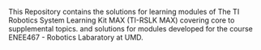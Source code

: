 
This Repository contains the solutions for learning modules of The TI Robotics System Learning Kit MAX (TI-RSLK MAX) covering core to supplemental topics.
and solutions for modules developed for the course ENEE467 - Robotics Labaratory at UMD.
